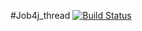 #Job4j_thread
[![Build Status](https://travis-ci.com/demonick82/job4j_threads.svg?branch=master)](https://travis-ci.com/demonick82/job4j_threads)